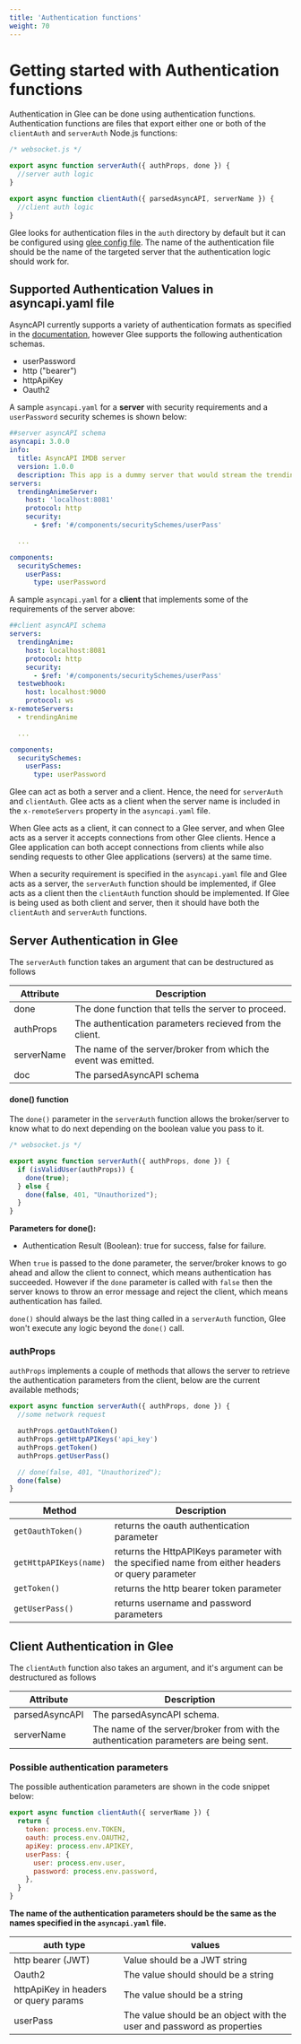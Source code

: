```yaml
---
title: 'Authentication functions'
weight: 70
---
```


# Getting started with Authentication functions

Authentication in Glee can be done using authentication functions. Authentication functions are files that export either one or both of the `clientAuth` and `serverAuth` Node.js functions:

```js
/* websocket.js */

export async function serverAuth({ authProps, done }) {
  //server auth logic
}

export async function clientAuth({ parsedAsyncAPI, serverName }) {
  //client auth logic
}
```

Glee looks for authentication files in the `auth` directory by default but it can be configured using [glee config file](config-file).
The name of the authentication file should be the name of the targeted server that the authentication logic should work for.

## Supported Authentication Values in asyncapi.yaml file

AsyncAPI currently supports a variety of authentication formats as specified in the [documentation](https://www.asyncapi.com/docs/reference/specification/v3.0.0-next-major-spec.15#securitySchemeObject), however Glee supports the following authentication schemas.

- userPassword
- http ("bearer")
- httpApiKey
- Oauth2

A sample `asyncapi.yaml` for a **server** with security requirements and a `userPassword` security schemes is shown below:

```yaml
##server asyncAPI schema
asyncapi: 3.0.0
info:
  title: AsyncAPI IMDB server
  version: 1.0.0
  description: This app is a dummy server that would stream the trending/upcoming anime.
servers:
  trendingAnimeServer:
    host: 'localhost:8081'
    protocol: http
    security:
      - $ref: '#/components/securitySchemes/userPass'

  ...

components:
  securitySchemes:
    userPass:
      type: userPassword

```

A sample `asyncapi.yaml` for a **client** that implements some of the requirements of the server above:

```yaml
##client asyncAPI schema
servers:
  trendingAnime:
    host: localhost:8081
    protocol: http
    security:
      - $ref: '#/components/securitySchemes/userPass'
  testwebhook:
    host: localhost:9000
    protocol: ws
x-remoteServers:
  - trendingAnime

  ...

components:
  securitySchemes:
    userPass:
      type: userPassword

```

Glee can act as both a server and a client. Hence, the need for `serverAuth` and `clientAuth`. Glee acts as a client when the server name is included in the `x-remoteServers` property in the `asyncapi.yaml` file.

When Glee acts as a client, it can connect to a Glee server, and when Glee acts as a server it accepts connections from other Glee clients. Hence a Glee application can both accept connections from clients while also sending requests to other Glee applications (servers) at the same time.

When a security requirement is specified in the `asyncapi.yaml` file and Glee acts as a server, the `serverAuth` function should be implemented, if Glee acts as a client then the `clientAuth` function should be implemented. If Glee is being used as both client and server, then it should have both the `clientAuth` and `serverAuth` functions.

## Server Authentication in Glee

The `serverAuth` function takes an argument that can be destructured as follows

| Attribute  | Description                                                     |
| ---------- | --------------------------------------------------------------- |
| done       | The done function that tells the server to proceed.             |
| authProps  | The authentication parameters recieved from the client.         |
| serverName | The name of the server/broker from which the event was emitted. |
| doc        | The parsedAsyncAPI schema                                       |

#### done() function

The `done()` parameter in the `serverAuth` function allows the broker/server to know what to do next depending on the boolean value you pass to it.

```js
/* websocket.js */

export async function serverAuth({ authProps, done }) {
  if (isValidUser(authProps)) {
    done(true);
  } else {
    done(false, 401, "Unauthorized");
  }
}
```
**Parameters for done():**

- Authentication Result (Boolean): true for success, false for failure.

When `true` is passed to the done parameter, the server/broker knows to go ahead and allow the client to connect, which means authentication has succeeded. However if the `done` parameter is called with `false` then the server knows to throw an error message and reject the client, which means authentication has failed.

`done()` should always be the last thing called in a `serverAuth` function, Glee won't execute any logic beyond the `done()` call.

### authProps

`authProps` implements a couple of methods that allows the server to retrieve the authentication parameters from the client, below are the current available methods;

```js
export async function serverAuth({ authProps, done }) {
  //some network request

  authProps.getOauthToken()
  authProps.getHttpAPIKeys('api_key')
  authProps.getToken()
  authProps.getUserPass()

  // done(false, 401, "Unauthorized");
  done(false)
}
```

| Method                 | Description                                                                                      |
| ---------------------- | ------------------------------------------------------------------------------------------------ |
| `getOauthToken()`      | returns the oauth authentication parameter                                                       |
| `getHttpAPIKeys(name)` | returns the HttpAPIKeys parameter with the specified name from either headers or query parameter |
| `getToken()`           | returns the http bearer token parameter                                                          |
| `getUserPass()`        | returns username and password parameters                                                         |

## Client Authentication in Glee

The `clientAuth` function also takes an argument, and it's argument can be destructured as follows

| Attribute      | Description                                                                           |
| -------------- | ------------------------------------------------------------------------------------- |
| parsedAsyncAPI | The parsedAsyncAPI schema.                                                            |
| serverName     | The name of the server/broker from with the authentication parameters are being sent. |

### Possible authentication parameters

The possible authentication parameters are shown in the code snippet below:

```js
export async function clientAuth({ serverName }) {
  return {
    token: process.env.TOKEN,
    oauth: process.env.OAUTH2,
    apiKey: process.env.APIKEY,
    userPass: {
      user: process.env.user,
      password: process.env.password,
    },
  }
}
```

**The name of the authentication parameters should be the same as the names specified in the `asyncapi.yaml` file.**

| auth type                             | values                                                                 |
| ------------------------------------- | ---------------------------------------------------------------------- |
| http bearer (JWT)                     | Value should be a JWT string                                           |
| Oauth2                                | The value should should be a string                                    |
| httpApiKey in headers or query params | The value should be a string                                           |
| userPass                              | The value should be an object with the user and password as properties |
